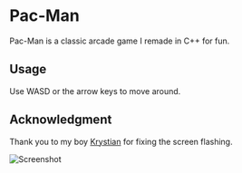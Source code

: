 # Pac-Man

Pac-Man is a classic arcade game I remade in C++ for fun.

## Usage
Use WASD or the arrow keys to move around.

## Acknowledgment
Thank you to my boy [Krystian](https://github.com/18) for fixing the screen flashing.

![Screenshot](https://i.imgur.com/6CqpFrj.png)